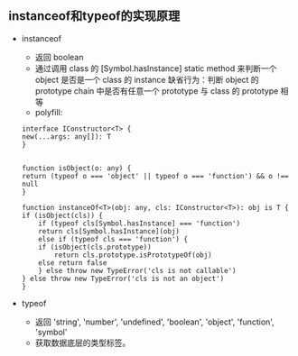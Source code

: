 ## instanceof和typeof的实现原理

* instanceof
    * 返回 boolean
    * 通过调用 class 的 [Symbol.hasInstance] static method 来判断一个 object 是否是一个 class 的 instance
缺省行为：判断 object 的 prototype chain 中是否有任意一个 prototype 与 class 的 prototype 相等
    * polyfill:
  
    ````
    interface IConstructor<T> {
    new(...args: any[]): T
    }
    

    function isObject(o: any) {
    return (typeof o === 'object' || typeof o === 'function') && o !== null
    }

    function instanceOf<T>(obj: any, cls: IConstructor<T>): obj is T {
    if (isObject(cls)) {
        if (typeof cls[Symbol.hasInstance] === 'function')
        return cls[Symbol.hasInstance](obj)
        else if (typeof cls === 'function') {
        if (isObject(cls.prototype))
            return cls.prototype.isPrototypeOf(obj)
        else return false
        } else throw new TypeError('cls is not callable')
    } else throw new TypeError('cls is not an object')
    }

    ````


* typeof
    * 返回 'string', 'number', 'undefined', 'boolean', 'object', 'function', 'symbol'
    * 获取数据底层的类型标签。